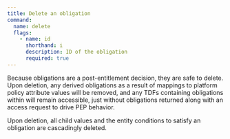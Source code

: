 ```yaml
---
title: Delete an obligation
command:
  name: delete
  flags:
    - name: id
      shorthand: i
      description: ID of the obligation
      required: true
---
```


Because obligations are a post-entitlement decision, they are safe to delete. Upon deletion, any derived obligations as a result of
mappings to platform policy attribute values will be removed, and any TDFs containing obligations within will remain accessible, just
without obligations returned along with an access request to drive PEP behavior.

Upon deletion, all child values and the entity conditions to satisfy an obligation are cascadingly deleted.
